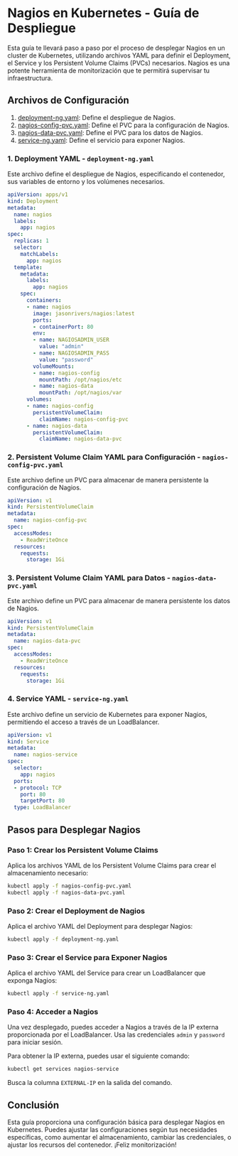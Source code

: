 # Nagios en Kubernetes - Guía de Despliegue

Esta guía te llevará paso a paso por el proceso de desplegar Nagios en un cluster de Kubernetes, utilizando archivos YAML para definir el Deployment, el Service y los Persistent Volume Claims (PVCs) necesarios. Nagios es una potente herramienta de monitorización que te permitirá supervisar tu infraestructura.

## Archivos de Configuración

1. [deployment-ng.yaml](#1-deployment-yaml---deployment-ngyaml): Define el despliegue de Nagios.
2. [nagios-config-pvc.yaml](#2-persistent-volume-claim-yaml-para-configuración---nagios-config-pvcyaml): Define el PVC para la configuración de Nagios.
3. [nagios-data-pvc.yaml](#3-persistent-volume-claim-yaml-para-datos---nagios-data-pvcyaml): Define el PVC para los datos de Nagios.
4. [service-ng.yaml](#4-service-yaml---service-ngyaml): Define el servicio para exponer Nagios.

### 1. Deployment YAML - `deployment-ng.yaml`

Este archivo define el despliegue de Nagios, especificando el contenedor, sus variables de entorno y los volúmenes necesarios.

```yaml
apiVersion: apps/v1
kind: Deployment
metadata:
  name: nagios
  labels:
    app: nagios
spec:
  replicas: 1
  selector:
    matchLabels:
      app: nagios
  template:
    metadata:
      labels:
        app: nagios
    spec:
      containers:
      - name: nagios
        image: jasonrivers/nagios:latest
        ports:
        - containerPort: 80
        env:
        - name: NAGIOSADMIN_USER
          value: "admin"
        - name: NAGIOSADMIN_PASS
          value: "password"
        volumeMounts:
        - name: nagios-config
          mountPath: /opt/nagios/etc
        - name: nagios-data
          mountPath: /opt/nagios/var
      volumes:
      - name: nagios-config
        persistentVolumeClaim:
          claimName: nagios-config-pvc
      - name: nagios-data
        persistentVolumeClaim:
          claimName: nagios-data-pvc
```

### 2. Persistent Volume Claim YAML para Configuración - `nagios-config-pvc.yaml`

Este archivo define un PVC para almacenar de manera persistente la configuración de Nagios.

```yaml
apiVersion: v1
kind: PersistentVolumeClaim
metadata:
  name: nagios-config-pvc
spec:
  accessModes:
    - ReadWriteOnce
  resources:
    requests:
      storage: 1Gi
```

### 3. Persistent Volume Claim YAML para Datos - `nagios-data-pvc.yaml`

Este archivo define un PVC para almacenar de manera persistente los datos de Nagios.

```yaml
apiVersion: v1
kind: PersistentVolumeClaim
metadata:
  name: nagios-data-pvc
spec:
  accessModes:
    - ReadWriteOnce
  resources:
    requests:
      storage: 1Gi
```

### 4. Service YAML - `service-ng.yaml`

Este archivo define un servicio de Kubernetes para exponer Nagios, permitiendo el acceso a través de un LoadBalancer.

```yaml
apiVersion: v1
kind: Service
metadata:
  name: nagios-service
spec:
  selector:
    app: nagios
  ports:
  - protocol: TCP
    port: 80
    targetPort: 80
  type: LoadBalancer
```

## Pasos para Desplegar Nagios

### Paso 1: Crear los Persistent Volume Claims

Aplica los archivos YAML de los Persistent Volume Claims para crear el almacenamiento necesario:

```sh
kubectl apply -f nagios-config-pvc.yaml
kubectl apply -f nagios-data-pvc.yaml
```

### Paso 2: Crear el Deployment de Nagios

Aplica el archivo YAML del Deployment para desplegar Nagios:

```sh
kubectl apply -f deployment-ng.yaml
```

### Paso 3: Crear el Service para Exponer Nagios

Aplica el archivo YAML del Service para crear un LoadBalancer que exponga Nagios:

```sh
kubectl apply -f service-ng.yaml
```

### Paso 4: Acceder a Nagios

Una vez desplegado, puedes acceder a Nagios a través de la IP externa proporcionada por el LoadBalancer. Usa las credenciales `admin` y `password` para iniciar sesión.

Para obtener la IP externa, puedes usar el siguiente comando:

```sh
kubectl get services nagios-service
```

Busca la columna `EXTERNAL-IP` en la salida del comando. 

## Conclusión

Esta guía proporciona una configuración básica para desplegar Nagios en Kubernetes. Puedes ajustar las configuraciones según tus necesidades específicas, como aumentar el almacenamiento, cambiar las credenciales, o ajustar los recursos del contenedor. ¡Feliz monitorización!
